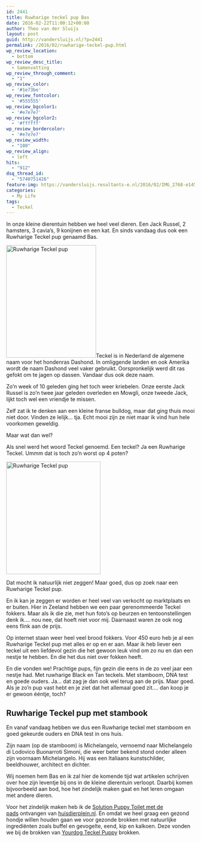 ```yaml
---
id: 2441
title: Ruwharige teckel pup Bas
date: 2016-02-22T11:00:12+00:00
author: Theo van der Sluijs
layout: post
guid: http://vandersluijs.nl/?p=2441
permalink: /2016/02/ruwharige-teckel-pup.html
wp_review_location:
  - bottom
wp_review_desc_title:
  - Samenvatting
wp_review_through_comment:
  - "1"
wp_review_color:
  - '#1e73be'
wp_review_fontcolor:
  - '#555555'
wp_review_bgcolor1:
  - '#e7e7e7'
wp_review_bgcolor2:
  - '#ffffff'
wp_review_bordercolor:
  - '#e7e7e7'
wp_review_width:
  - "100"
wp_review_align:
  - left
hits:
  - "912"
dsq_thread_id:
  - "5740751426"
feature-img: https://vandersluijs.resultants-e.nl/2016/02/IMG_2768-e1455688646558-825x501.jpg
categories:
  - My Life
tags:
  - Teckel
---
```

In onze kleine dierentuin hebben we heel veel dieren. Een Jack Russel, 2 hamsters, 3 cavia&#8217;s, 9 konijnen en een kat. En sinds vandaag dus ook een Ruwharige Teckel pup genaamd Bas.<!--more-->

<img class="alignleft wp-image-2444 size-medium" title="Ruwharige Teckel pup" src="https://vandersluijs.resultants-e.nl/2016/02/IMG_2614-240x300.jpg" alt="Ruwharige Teckel pup" width="240" height="300" srcset="https://vandersluijs.resultants-e.nl/2016/02/IMG_2614-240x300.jpg 240w, https://vandersluijs.resultants-e.nl/2016/02/IMG_2614-768x960.jpg 768w, https://vandersluijs.resultants-e.nl/2016/02/IMG_2614-819x1024.jpg 819w, https://vandersluijs.resultants-e.nl/2016/02/IMG_2614.jpg 960w" sizes="(max-width: 240px) 100vw, 240px" />Teckel is in Nederland de algemene naam voor het hondenras Dashond. In omliggende landen en ook Amerika wordt de naam Dashond veel vaker gebruikt. Oorspronkelijk werd dit ras gefokt om te jagen op dassen. Vandaar dus ook deze naam.

Zo&#8217;n week of 10 geleden ging het toch weer kriebelen. Onze eerste Jack Russel is zo&#8217;n twee jaar geleden overleden en Mowgli, onze tweede Jack, lijkt toch wel een vriendje te missen.

Zelf zat ik te denken aan een kleine franse bulldog, maar dat ging thuis mooi niet door. Vinden ze lelijk&#8230; tja. Echt mooi zijn ze niet maar ik vind hun hele voorkomen geweldig.

Maar wat dan wel?

Als snel werd het woord Teckel genoemd. Een teckel? Ja een Ruwharige Teckel. Ummm dat is toch zo&#8217;n worst op 4 poten?

<img class="alignright wp-image-2445 size-medium" title="Ruwharige Teckel pup" src="https://vandersluijs.resultants-e.nl/2016/02/IMG_2615-252x300.jpg" alt="Ruwharige Teckel pup" width="252" height="300" srcset="https://vandersluijs.resultants-e.nl/2016/02/IMG_2615-252x300.jpg 252w, https://vandersluijs.resultants-e.nl/2016/02/IMG_2615-768x915.jpg 768w, https://vandersluijs.resultants-e.nl/2016/02/IMG_2615-859x1024.jpg 859w, https://vandersluijs.resultants-e.nl/2016/02/IMG_2615.jpg 1007w" sizes="(max-width: 252px) 100vw, 252px" />

Dat mocht ik natuurlijk niet zeggen! Maar goed, dus op zoek naar een Ruwharige Teckel pup.

En ik kan je zeggen er worden er heel veel van verkocht op marktplaats en er buiten. Hier in Zeeland hebben we een paar gerenommeerde Teckel fokkers. Maar als ik die zie, met hun foto&#8217;s op beurzen en tentoonstellingen denk ik&#8230;. nou nee, dat hoeft niet voor mij. Daarnaast waren ze ook nog eens flink aan de prijs.

Op internet staan weer heel veel brood fokkers. Voor 450 euro heb je al een Ruwharige Teckel pup met alles er op en er aan. Maar ik heb liever een teckel uit een liefdevol gezin die het gewoon leuk vind om zo nu en dan een nestje te hebben. En die het dus niet over fokken heeft.

En die vonden we! Prachtige pups, fijn gezin die eens in de zo veel jaar een nestje had. Met ruwharige Black en Tan teckels. Met stamboom, DNA test en goede ouders. Ja&#8230; dat zag je dan ook wel terug aan de prijs. Maar goed. Als je zo&#8217;n pup vast hebt en je ziet dat het allemaal goed zit&#8230;. dan koop je er gewoon ééntje, toch?

## Ruwharige Teckel pup met stambook

En vanaf vandaag hebben we dus een Ruwharige teckel met stamboom en goed gekeurde ouders en DNA test in ons huis.

Zijn naam (op de stamboom) is Michelangelo, vernoemd naar Michelangelo di Lodovico Buonarroti Simoni, die weer beter bekend stond onder alleen zijn voornaam Michelangelo. Hij was een Italiaans kunstschilder, beeldhouwer, architect en dichter.

Wij noemen hem Bas en ik zal hier de komende tijd wat artikelen schrijven over hoe zijn leventje bij ons in de kleine dierentuin verloopt. Daarbij komen bijvoorbeeld aan bod, hoe het zindelijk maken gaat en het leren omgaan met andere dieren.

Voor het zindelijk maken heb ik de <a href="https://ds1.nl/c/?wi=245932&si=3370&li=1161232&ws=&dl=hond%2Fhondentoilet%2Fsimple-solution-puppy-toilet%2FG37_H175_C1059_P965390%2F" target="_blank" rel="nofollow">Solution Puppy Toilet met de pads</a> ontvangen van <a href="http://huisdierplein.nl" target="_blank">huisdierplein.nl</a>. En omdat we heel graag een gezond hondje willen houden gaan we voor gezonde brokken met natuurlijke ingrediënten zoals buffel en gevogelte, eend, kip en kalkoen. Deze vonden we bij de brokken van <a href="https://ds1.nl/c/?wi=245932&si=3370&li=1161232&ws=&dl=hond%2Fdroogvoer-hond%2Fyourdog-teckel-puppy%2FG37_H7_C770_P971455%2F" target="_blank" rel="nofollow">Yourdog Teckel Puppy</a> brokken.

